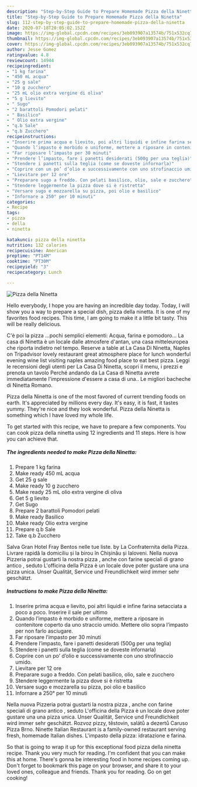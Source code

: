 ```yaml
---
description: "Step-by-Step Guide to Prepare Homemade Pizza della Ninetta"
title: "Step-by-Step Guide to Prepare Homemade Pizza della Ninetta"
slug: 112-step-by-step-guide-to-prepare-homemade-pizza-della-ninetta
date: 2020-07-18T20:05:02.152Z
image: https://img-global.cpcdn.com/recipes/3eb093907a13574b/751x532cq70/pizza-della-ninetta-recipe-main-photo.jpg
thumbnail: https://img-global.cpcdn.com/recipes/3eb093907a13574b/751x532cq70/pizza-della-ninetta-recipe-main-photo.jpg
cover: https://img-global.cpcdn.com/recipes/3eb093907a13574b/751x532cq70/pizza-della-ninetta-recipe-main-photo.jpg
author: Jesse Gomez
ratingvalue: 4.8
reviewcount: 14944
recipeingredient:
- "1 kg farina"
- "450 mL acqua"
- "25 g sale"
- "10 g zucchero"
- "25 mL olio extra vergine di oliva"
- "5 g lievito"
- " Sugo"
- "2 barattoli Pomodori pelati"
- " Basilico"
- " Olio extra vergine"
- "q.b Sale"
- "q.b Zucchero"
recipeinstructions:
- "Inserire prima acqua e lievito, poi altri liquidi e infine farina setacciata a poco a poco. Inserire il sale per ultimo"
- "Quando l’impasto è morbido e uniforme, mettere a riposare in contenitore coperto da uno straccio umido. Mettere olio sopra l’impasto per non farlo asciugare."
- "Far riposare l’impasto per 30 minuti"
- "Prendere l’impasto, fare i panetti desiderati (500g per una teglia)"
- "Stendere i panetti sulla teglia (come se doveste infornarla)"
- "Coprire con un po’ d’olio e successivamente con uno strofinaccio umido."
- "Lievitare per 12 ore"
- "Preparare sugo a freddo. Con pelati basilico, olio, sale e zucchero"
- "Stendere leggermente la pizza dove si è ristretta"
- "Versare sugo e mozzarella su pizza, poi olio e basilico"
- "Infornare a 250° per 10 minuti"
categories:
- Recipe
tags:
- pizza
- della
- ninetta

katakunci: pizza della ninetta 
nutrition: 132 calories
recipecuisine: American
preptime: "PT14M"
cooktime: "PT30M"
recipeyield: "3"
recipecategory: Lunch

---
```



![Pizza della Ninetta](https://img-global.cpcdn.com/recipes/3eb093907a13574b/751x532cq70/pizza-della-ninetta-recipe-main-photo.jpg)

Hello everybody, I hope you are having an incredible day today. Today, I will show you a way to prepare a special dish, pizza della ninetta. It is one of my favorites food recipes. This time, I am going to make it a little bit tasty. This will be really delicious.

C&#39;è poi la pizza …pochi semplici elementi: Acqua, farina e pomodoro… La casa di Ninetta è un locale dalle atmosfere d&#39;antan, una casa mitteleuropea che riporta indietro nel tempo. Reserve a table at La Casa Di Ninetta, Naples on Tripadvisor lovely restaurant great atmosphere place for lunch wonderful evening wine list visiting naples amazing food place to eat best pizza. Leggi le recensioni degli utenti per La Casa Di Ninetta, scopri il menu, i prezzi e prenota un tavolo Perché andando da La Casa di Ninetta avrete immediatamente l&#39;impressione d&#39;essere a casa di una.. Le migliori bacheche di Ninetta Romano.

Pizza della Ninetta is one of the most favored of current trending foods on earth. It's appreciated by millions every day. It's easy, it is fast, it tastes yummy. They're nice and they look wonderful. Pizza della Ninetta is something which I have loved my whole life.


To get started with this recipe, we have to prepare a few components. You can cook pizza della ninetta using 12 ingredients and 11 steps. Here is how you can achieve that.

<!--inarticleads1-->

##### The ingredients needed to make Pizza della Ninetta:

1. Prepare 1 kg farina
1. Make ready 450 mL acqua
1. Get 25 g sale
1. Make ready 10 g zucchero
1. Make ready 25 mL olio extra vergine di oliva
1. Get 5 g lievito
1. Get  Sugo
1. Prepare 2 barattoli Pomodori pelati
1. Make ready  Basilico
1. Make ready  Olio extra vergine
1. Prepare q.b Sale
1. Take q.b Zucchero


Salva Gran Hotel Fray Bentos nelle tue liste. by La Confraternita della Pizza. Livrare rapidă la domiciliu și la birou în Chișinău și Ialoveni. Nella nuova Pizzeria potrai gustarti la nostra pizza , anche con farine speciali di grano antico , seduto L&#39;officina della Pizza è un locale dove poter gustare una una pizza unica. Unser Qualität, Service und Freundlichkeit wird immer sehr geschätzt. 

<!--inarticleads2-->

##### Instructions to make Pizza della Ninetta:

1. Inserire prima acqua e lievito, poi altri liquidi e infine farina setacciata a poco a poco. Inserire il sale per ultimo
1. Quando l’impasto è morbido e uniforme, mettere a riposare in contenitore coperto da uno straccio umido. Mettere olio sopra l’impasto per non farlo asciugare.
1. Far riposare l’impasto per 30 minuti
1. Prendere l’impasto, fare i panetti desiderati (500g per una teglia)
1. Stendere i panetti sulla teglia (come se doveste infornarla)
1. Coprire con un po’ d’olio e successivamente con uno strofinaccio umido.
1. Lievitare per 12 ore
1. Preparare sugo a freddo. Con pelati basilico, olio, sale e zucchero
1. Stendere leggermente la pizza dove si è ristretta
1. Versare sugo e mozzarella su pizza, poi olio e basilico
1. Infornare a 250° per 10 minuti


Nella nuova Pizzeria potrai gustarti la nostra pizza , anche con farine speciali di grano antico , seduto L&#39;officina della Pizza è un locale dove poter gustare una una pizza unica. Unser Qualität, Service und Freundlichkeit wird immer sehr geschätzt. Rozvoz pizzy, těstovin, salátů a dezertů Caruso Pizza Brno. Ninette Italian Restaurant is a family-owned restaurant serving fresh, homemade Italian dishes. L&#39;impasto della pizza: idratazione e farina. 

So that is going to wrap it up for this exceptional food pizza della ninetta recipe. Thank you very much for reading. I'm confident that you can make this at home. There's gonna be interesting food in home recipes coming up. Don't forget to bookmark this page on your browser, and share it to your loved ones, colleague and friends. Thank you for reading. Go on get cooking!
